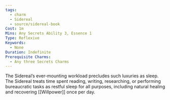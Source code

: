 ```yaml
---
tags:
  - charm
  - Sidereal
  - source/sidereal-book
Cost: 1m
Mins: Any Secrets Ability 3, Essence 1
Type: Reflexive
Keywords:
  - None
Duration: Indefinite
Prerequisite Charms:
  - Any three Secrets Charms
---
```

The Sidereal’s ever-mounting workload precludes such luxuries as sleep. The Sidereal treats time spent reading, writing, researching, or performing bureaucratic tasks as restful sleep for all purposes, including natural healing and recovering [[Willpower]] once per day.